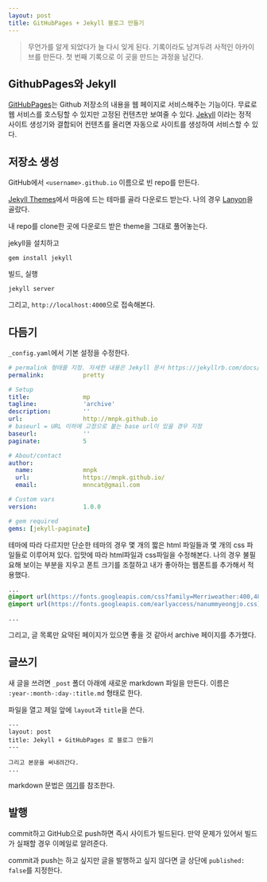 ```yaml
---
layout: post
title: GitHubPages + Jekyll 블로그 만들기
---
```


> 무언가를 알게 되었다가 늘 다시 잊게 된다. 기록이라도 남겨두려 사적인 아카이브를 만든다. 첫 번째 기록으로 이 곳을 만드는 과정을 남긴다.


## GithubPages와 Jekyll

[GitHubPages](https://pages.github.com/)는 Github 저장소의 내용을 웹 페이지로 서비스해주는 기능이다.
무료로 웹 서비스를 호스팅할 수 있지만 고정된 컨텐츠만 보여줄 수 있다.
[Jekyll](https://jekyllrb-ko.github.io/) 이라는 정적 사이트 생성기와 결합되어 컨텐츠를 올리면 자동으로 사이트를 생성하여 서비스할 수 있다.


## 저장소 생성
GitHub에서 `<username>.github.io` 이름으로 빈 repo를 만든다.

[Jekyll Themes](http://jekyllthemes.org/)에서 마음에 드는 테마를 골라 다운로드 받는다. 나의 경우 [Lanyon](https://github.com/poole/lanyon)을 골랐다.

내 repo를 clone한 곳에 다운로드 받은 theme을 그대로 풀어놓는다.

jekyll을 설치하고

```
gem install jekyll

```

빌드, 실행

```
jekyll server
```

그리고, `http://localhost:4000`으로 접속해본다.



## 다듬기

`_config.yaml`에서 기본 설정을 수정한다.

```yaml
# permalink 형태를 지정. 자세한 내용은 Jekyll 문서 https://jekyllrb.com/docs/permalinks/ 참조.
permalink:           pretty

# Setup
title:               mp
tagline:             'archive'
description:         ''
url:                 http://mnpk.github.io
# baseurl = URL 이하에 고정으로 붙는 base url이 있을 경우 지정
baseurl:             ''
paginate:            5

# About/contact
author:
  name:              mnpk
  url:               https://mnpk.github.io/
  email:             mnncat@gmail.com

# Custom vars
version:             1.0.0

# gem required
gems: [jekyll-paginate]
```

테마에 따라 다르지만 단순한 테마의 경우 몇 개의 짧은 html 파일들과 몇 개의 css 파일들로 이루어져 있다.
입맛에 따라 html파일과 css파일을 수정해본다.
나의 경우 불필요해 보이는 부분을 지우고 폰트 크기를 조절하고 내가 좋아하는 웹폰트를 추가해서 적용했다.

```css
...
@import url(https://fonts.googleapis.com/css?family=Merriweather:400,400italic,700);
@import url(https://fonts.googleapis.com/earlyaccess/nanummyeongjo.css);

...
```

그리고, 글 목록만 요약된 페이지가 있으면 좋을 것 같아서 archive 페이지를 추가했다.


## 글쓰기
새 글을 쓰려면 `_post` 폴더 아래에 새로운 markdown 파일을 만든다. 이름은 `:year-:month-:day-:title.md` 형태로 한다.

파일을 열고 제일 앞에 `layout`과 `title`을 쓴다.
```
---
layout: post
title: Jekyll + GitHubPages 로 블로그 만들기
---

그리고 본문을 써내려간다.
...
```

markdown 문법은 [여기](https://guides.github.com/features/mastering-markdown/)를 참조한다.



## 발행

commit하고 GitHub으로 push하면 즉시 사이트가 빌드된다. 만약 문제가 있어서 빌드가 실패할 경우 이메일로 알려준다.

commit과 push는 하고 싶지만 글을 발행하고 싶지 않다면 글 상단에 `published: false`를 지정한다.

